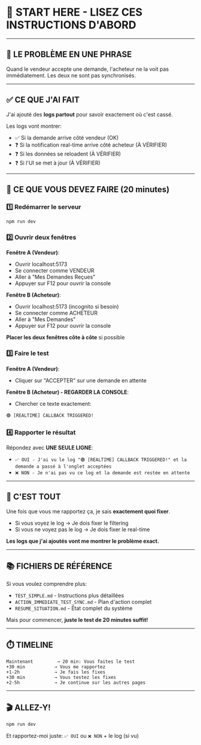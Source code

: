 # 🚀 START HERE - LISEZ CES INSTRUCTIONS D'ABORD

---

## 🎯 LE PROBLÈME EN UNE PHRASE

Quand le vendeur accepte une demande, l'acheteur ne la voit pas immédiatement. Les deux ne sont pas synchronisés.

---

## ✅ CE QUE J'AI FAIT

J'ai ajouté des **logs partout** pour savoir exactement où c'est cassé.

Les logs vont montrer:
- ✅ Si la demande arrive côté vendeur (OK)
- ❓ Si la notification real-time arrive côté acheteur (À VÉRIFIER)
- ❓ Si les données se reloadent (À VÉRIFIER)
- ❓ Si l'UI se met à jour (À VÉRIFIER)

---

## 🧪 CE QUE VOUS DEVEZ FAIRE (20 minutes)

### 1️⃣ Redémarrer le serveur

```bash
npm run dev
```

### 2️⃣ Ouvrir deux fenêtres

**Fenêtre A (Vendeur)**:
- Ouvrir localhost:5173
- Se connecter comme VENDEUR
- Aller à "Mes Demandes Reçues"
- Appuyer sur F12 pour ouvrir la console

**Fenêtre B (Acheteur)**:
- Ouvrir localhost:5173 (incognito si besoin)
- Se connecter comme ACHETEUR
- Aller à "Mes Demandes"
- Appuyer sur F12 pour ouvrir la console

**Placer les deux fenêtres côte à côte** si possible

### 3️⃣ Faire le test

**Fenêtre A (Vendeur)**:
- Cliquer sur "ACCEPTER" sur une demande en attente

**Fenêtre B (Acheteur) - REGARDER LA CONSOLE**:
- Chercher ce texte exactement:
```
🟢 [REALTIME] CALLBACK TRIGGERED!
```

### 4️⃣ Rapporter le résultat

Répondez avec **UNE SEULE LIGNE**:

- `✅ OUI - J'ai vu le log "🟢 [REALTIME] CALLBACK TRIGGERED!" et la demande a passé à l'onglet acceptées`
- `❌ NON - Je n'ai pas vu ce log et la demande est restée en attente`

---

## 📍 C'EST TOUT

Une fois que vous me rapportez ça, je sais **exactement quoi fixer**.

- Si vous voyez le log → Je dois fixer le filtering
- Si vous ne voyez pas le log → Je dois fixer le real-time

**Les logs que j'ai ajoutés vont me montrer le problème exact.**

---

## 📚 FICHIERS DE RÉFÉRENCE

Si vous voulez comprendre plus:
- `TEST_SIMPLE.md` - Instructions plus détaillées
- `ACTION_IMMEDIATE_TEST_SYNC.md` - Plan d'action complet
- `RESUME_SITUATION.md` - État complet du système

Mais pour commencer, **juste le test de 20 minutes suffit!**

---

## ⏱️ TIMELINE

```
Maintenant         → 20 min: Vous faites le test
+30 min           → Vous me rapportez
+1-2h             → Je fais les fixes
+30 min           → Vous testez les fixes
+2-5h             → Je continue sur les autres pages
```

---

## 🎬 ALLEZ-Y!

```bash
npm run dev
```

Et rapportez-moi juste: `✅ OUI` ou `❌ NON` + le log (si vu)

